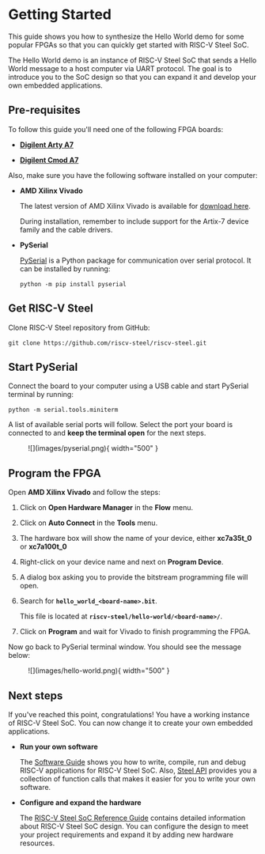 # Getting Started

This guide shows you how to synthesize the Hello World demo for some popular FPGAs so that you can quickly get started with RISC-V Steel SoC.

The Hello World demo is an instance of RISC-V Steel SoC that sends a Hello World message to a host computer via UART protocol. The goal is to introduce you to the SoC design so that you can expand it and develop your own embedded applications.

## Pre-requisites

To follow this guide you'll need one of the following FPGA boards:

* [**Digilent Arty A7**](https://digilent.com/reference/programmable-logic/arty-a7/reference-manual)

* [**Digilent Cmod A7**](https://digilent.com/reference/programmable-logic/cmod-a7/reference-manual)

Also, make sure you have the following software installed on your computer:

* **AMD Xilinx Vivado**

    The latest version of AMD Xilinx Vivado is available for [download here](https://www.xilinx.com/support/download.html).

    During installation, remember to include support for the Artix-7 device family and the cable drivers.

* **PySerial**

    [PySerial](https://pyserial.readthedocs.io/en/latest/index.html) is a Python package for communication over serial protocol. It can be installed by running:

    ```
    python -m pip install pyserial
    ```

## Get RISC-V Steel

Clone RISC-V Steel repository from GitHub:

```
git clone https://github.com/riscv-steel/riscv-steel.git
```

## Start PySerial

Connect the board to your computer using a USB cable and start PySerial terminal by running:

```
python -m serial.tools.miniterm
```

A list of available serial ports will follow. Select the port your board is connected to and **keep the terminal open** for the next steps.

<figure markdown>
  ![](images/pyserial.png){ width="500" }
</figure>

## Program the FPGA

Open **AMD Xilinx Vivado** and follow the steps:

1. Click on **Open Hardware Manager** in the **Flow** menu.

2. Click on **Auto Connect** in the **Tools** menu.

3. The hardware box will show the name of your device, either **xc7a35t_0** or **xc7a100t_0**

4. Right-click on your device name and next on **Program Device**.

5. A dialog box asking you to provide the bitstream programming file will open.

6. Search for **`hello_world_<board-name>.bit`**.

    This file is located at **`riscv-steel/hello-world/<board-name>/`**.

7. Click on **Program** and wait for Vivado to finish programming the FPGA.

Now go back to PySerial terminal window. You should see the message below:

<figure markdown>
  ![](images/hello-world.png){ width="500" }
</figure>

## Next steps

If you've reached this point, congratulations! You have a working instance of RISC-V Steel SoC. You can now change it to create your own embedded applications.

- **Run your own software**

    The [Software Guide](software-guide.md) shows you how to write, compile, run and debug RISC-V applications for RISC-V Steel SoC. Also, [Steel API](steel-api.md) provides you a collection of function calls that makes it easier for you to write your own software.

- **Configure and expand the hardware**

    The [RISC-V Steel SoC Reference Guide](soc-reference.md) contains detailed information about RISC-V Steel SoC design. You can configure the design to meet your project requirements and expand it by adding new hardware resources.

</br>
</br>
